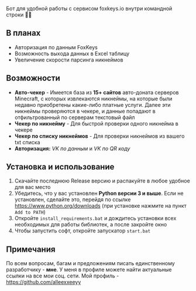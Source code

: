 Бот для удобной работы с сервисом foxkeys.io внутри командной строки 🤖🦊

## В планах
- Авторизация по данным FoxKeys
- Возможность выхода данных в Excel таблицу
- Увеличение скорости парсинга никнеймов

## Возможности
- **Авто-чекер** - Имеется база из **15+ сайтов** авто-доната серверов Minecraft, с которых извлекаются никнеймы, на которые были недавно приобретены какие-либо платные услуги. Далее эти никнеймы проверяются в чекере, и данные попадают в отфильтрованный по серверам текстовый файл
- **Чекер по никнейму** - Для быстрой проверки одного никнейма в чекере
- **Чекер по списку никнеймов** - Для проверки никнеймов из вашего txt списка
- **Авторизация:** _VK по данным_ и _VK по QR коду_

## Установка и использование
1. Скачайте последнюю Release версию и распакуйте в любое удобное для вас место
2. Убедитесь, что у вас установлен **Python версии 3 и выше**. Если не установлен, сделайте это, перейдя по ссылке https://www.python.org/downloads (при установке нажмите на пункт `Add to PATH`)
3. Откройте `install_requirements.bat` и дождитесь установки всех необходимых для работы библиотек, а после закройте окно
4. Чтобы запустить софт, откройте запускатор `start.bat`

## Примечания
По всем вопросам, багам и предложениям писать единственному разработчику - **мне**. У меня в профиле можете найти актуальные ссылки на все мои соц. сети. Мой профиль - https://github.com/alleexxeeyy
